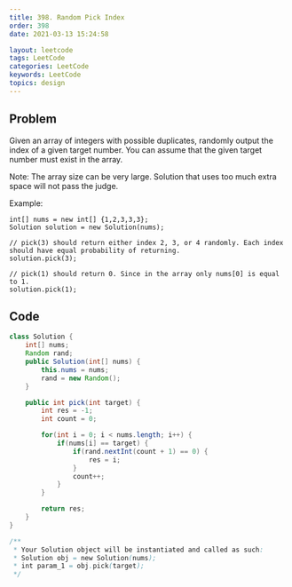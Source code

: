 ```yaml
---
title: 398. Random Pick Index
order: 398
date: 2021-03-13 15:24:58

layout: leetcode
tags: LeetCode
categories: LeetCode
keywords: LeetCode
topics: design
---
```


## Problem

Given an array of integers with possible duplicates, randomly output the index of a given target number. You can assume that the given target number must exist in the array.

Note:
The array size can be very large. Solution that uses too much extra space will not pass the judge.

Example:

```
int[] nums = new int[] {1,2,3,3,3};
Solution solution = new Solution(nums);

// pick(3) should return either index 2, 3, or 4 randomly. Each index should have equal probability of returning.
solution.pick(3);

// pick(1) should return 0. Since in the array only nums[0] is equal to 1.
solution.pick(1);
```

## Code

```java
class Solution {
    int[] nums;
    Random rand;
    public Solution(int[] nums) {
        this.nums = nums;
        rand = new Random();
    }

    public int pick(int target) {
        int res = -1;
        int count = 0;

        for(int i = 0; i < nums.length; i++) {
            if(nums[i] == target) {
                if(rand.nextInt(count + 1) == 0) {
                    res = i;
                }
                count++;
            }
        }

        return res;
    }
}

/**
 * Your Solution object will be instantiated and called as such:
 * Solution obj = new Solution(nums);
 * int param_1 = obj.pick(target);
 */
```
